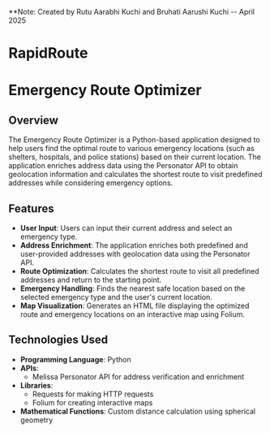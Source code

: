 **Note: Created by Rutu Aarabhi Kuchi and Bruhati Aarushi Kuchi -- April 2025
# RapidRoute

# Emergency Route Optimizer

## Overview

The Emergency Route Optimizer is a Python-based application designed to help users find the optimal route to various emergency locations (such as shelters, hospitals, and police stations) based on their current location. The application enriches address data using the Personator API to obtain geolocation information and calculates the shortest route to visit predefined addresses while considering emergency options.

## Features

- **User  Input**: Users can input their current address and select an emergency type.
- **Address Enrichment**: The application enriches both predefined and user-provided addresses with geolocation data using the Personator API.
- **Route Optimization**: Calculates the shortest route to visit all predefined addresses and return to the starting point.
- **Emergency Handling**: Finds the nearest safe location based on the selected emergency type and the user's current location.
- **Map Visualization**: Generates an HTML file displaying the optimized route and emergency locations on an interactive map using Folium.

## Technologies Used
- **Programming Language**: Python
- **APIs**: 
  - Melissa Personator API for address verification and enrichment
- **Libraries**:
  - Requests for making HTTP requests
  - Folium for creating interactive maps
- **Mathematical Functions**: Custom distance calculation using spherical geometry
